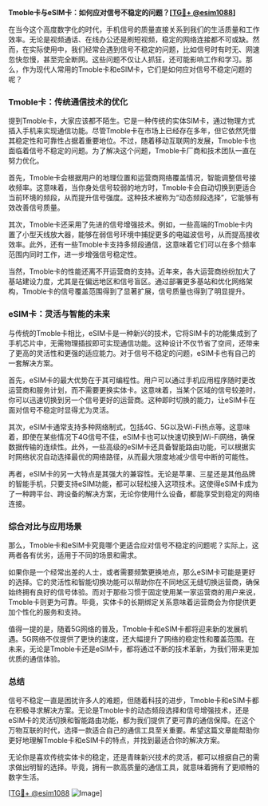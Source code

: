 **Tmoble卡与eSIM卡：如何应对信号不稳定的问题？[[TG💪+ @esim1088](https://t.me/s/esim1088)]**

在当今这个高度数字化的时代，手机信号的质量直接关系到我们的生活质量和工作效率。无论是视频通话、在线办公还是刷短视频，稳定的网络连接都不可或缺。然而，在实际使用中，我们经常会遇到信号不稳定的问题，比如信号时有时无、网速忽快忽慢，甚至完全断网。这些问题不仅让人抓狂，还可能影响工作和学习。那么，作为现代人常用的Tmoble卡和eSIM卡，它们是如何应对信号不稳定问题的呢？

### Tmoble卡：传统通信技术的优化

提到Tmoble卡，大家应该都不陌生。它是一种传统的实体SIM卡，通过物理方式插入手机来实现通信功能。尽管Tmoble卡在市场上已经存在多年，但它依然凭借其稳定性和可靠性占据着重要地位。不过，随着移动互联网的发展，Tmoble卡也面临着信号不稳定的问题。为了解决这个问题，Tmoble卡厂商和技术团队一直在努力优化。

首先，Tmoble卡会根据用户的地理位置和运营商网络覆盖情况，智能调整信号接收频率。这意味着，当你身处信号较弱的地方时，Tmoble卡会自动切换到更适合当前环境的频段，从而提升信号强度。这种技术被称为“动态频段选择”，它能够有效改善信号质量。

其次，Tmoble卡还采用了先进的信号增强技术。例如，一些高端的Tmoble卡内置了小型天线放大器，能够在弱信号环境中捕捉更多的电磁波信号，从而提高接收效率。此外，还有一些Tmoble卡支持多频段通信，这意味着它们可以在多个频率范围内同时工作，进一步增强信号稳定性。

当然，Tmoble卡的性能还离不开运营商的支持。近年来，各大运营商纷纷加大了基站建设力度，尤其是在偏远地区和信号盲区。通过部署更多基站和优化网络架构，Tmoble卡的信号覆盖范围得到了显著扩展，信号质量也得到了明显提升。

### eSIM卡：灵活与智能的未来

与传统的Tmoble卡相比，eSIM卡是一种新兴的技术，它将SIM卡的功能集成到了手机芯片中，无需物理插拔即可实现通信功能。这种设计不仅节省了空间，还带来了更高的灵活性和更强的适应能力。对于信号不稳定的问题，eSIM卡也有自己的一套解决方案。

首先，eSIM卡的最大优势在于其可编程性。用户可以通过手机应用程序随时更改运营商和服务计划，而不需要更换实体卡。这意味着，当某个区域的信号较差时，你可以迅速切换到另一个信号更好的运营商。这种即时切换的能力，让eSIM卡在面对信号不稳定时显得尤为灵活。

其次，eSIM卡通常支持多种网络制式，包括4G、5G以及Wi-Fi热点等。这意味着，即使在某些情况下4G信号不佳，eSIM卡也可以快速切换到Wi-Fi网络，确保数据传输的连续性。此外，一些高级的eSIM卡还具备智能路由功能，可以根据实时网络状况自动选择最优的网络路径，从而最大限度地减少信号中断的可能性。

再者，eSIM卡的另一大特点是其强大的兼容性。无论是苹果、三星还是其他品牌的智能手机，只要支持eSIM功能，都可以轻松接入这项技术。这使得eSIM卡成为了一种跨平台、跨设备的解决方案，无论你使用什么设备，都能享受到稳定的网络连接。

### 综合对比与应用场景

那么，Tmoble卡和eSIM卡究竟哪个更适合应对信号不稳定的问题呢？实际上，这两者各有优劣，适用于不同的场景和需求。

如果你是一个经常出差的人士，或者需要频繁更换地点，那么eSIM卡可能是更好的选择。它的灵活性和智能切换功能可以帮助你在不同地区无缝切换运营商，确保始终拥有良好的信号体验。而对于那些习惯于固定使用某一家运营商的用户来说，Tmoble卡则更为可靠。毕竟，实体卡的长期绑定关系意味着运营商会为你提供更加个性化的服务和支持。

值得一提的是，随着5G网络的普及，Tmoble卡和eSIM卡都将迎来新的发展机遇。5G网络不仅提供了更快的速度，还大幅提升了网络的稳定性和覆盖范围。在未来，无论是Tmoble卡还是eSIM卡，都将通过不断的技术革新，为我们带来更加优质的通信体验。

### 总结

信号不稳定一直是困扰许多人的难题，但随着科技的进步，Tmoble卡和eSIM卡都在积极寻求解决方案。无论是Tmoble卡的动态频段选择和信号增强技术，还是eSIM卡的灵活切换和智能路由功能，都为我们提供了更可靠的通信保障。在这个万物互联的时代，选择一款适合自己的通信工具至关重要。希望这篇文章能帮助你更好地理解Tmoble卡和eSIM卡的特点，并找到最适合你的解决方案。

无论你是喜欢传统实体卡的稳定，还是青睐新兴技术的灵活，都可以根据自己的需求做出明智的选择。毕竟，拥有一款高质量的通信工具，就意味着拥有了更顺畅的数字生活。

[[TG💪+ @esim1088](https://t.me/s/esim1088) ![Image](https://i.postimg.cc/4NQfJmqS/Snipaste-2025-05-13-00-14-12.png)]
